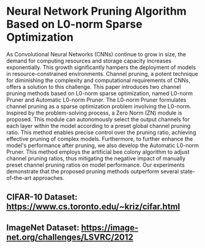 # Neural Network Pruning Algorithm Based on L0-norm Sparse Optimization
As Convolutional Neural Networks (CNNs) continue to grow in size, the demand for computing resources and storage capacity increases exponentially. 
This growth significantly hampers the deployment of models in resource-constrained environments. 
Channel pruning, a potent technique for diminishing the complexity and computational requirements of CNNs, offers a solution to this challenge. 
This paper introduces two channel pruning methods based on L0-norm sparse optimization, named L0-norm Pruner and Automatic L0-norm Pruner. 
The L0-norm Pruner formulates channel pruning as a sparse optimization problem involving the L0-norm. 
Inspired by the problem-solving process, a Zero Norm (ZN) module is proposed. 
This module can autonomously select the output channels for each layer within the model according to a preset global channel pruning ratio. 
This method enables precise control over the pruning ratio, achieving effective pruning of complex models.
Furthermore, to further enhance the model's performance after pruning, we also develop the Automatic L0-norm Pruner. 
This method employs the artificial bee colony algorithm to adjust channel pruning ratios, thus mitigating the negative impact of manually preset channel pruning ratios on model performance.
Our experiments demonstrate that the proposed pruning methods outperform several state-of-the-art approaches.

## CIFAR-10 Dataset: https://www.cs.toronto.edu/~kriz/cifar.html
## ImageNet Dataset: https://image-net.org/challenges/LSVRC/2012
